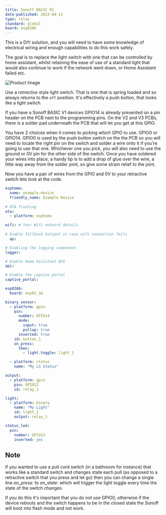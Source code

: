 ```yaml
---
title: Sonoff BASIC R1
date-published: 2023-04-13
type: relay
standard: global
board: esp8266
---
```


This is a DIY solution, and you will need to have some knowledge of
electrical wiring and enough capabilities to do this work safely.

The goal is to replace the light switch with one that
can be controlled by home assistant, whilst retaining the ease of use of
a standard light that would also continue to work if the network went
down, or Home Assistant failed etc.

![Product Image](/sonoff_basic.jpg "Product Image")

Use a *retractive* style light switch. That is one that is spring
loaded and so always returns to the ``off`` position. It's effectively
a push button, that looks like a light switch.

If you have a Sonoff BASIC V1 devices GPIO14 is already presented on a
pin header on the PCB next to the programming pins. On the V2 and V3
PCBs, there is a solder pad underneath the PCB that will let you get at
this GPIO.

You have 2 choices when it comes to picking which GPIO to use. GPIO0 or
GPIO14. GPIO0 is used by the push button switch on the the PCB so you
will need to locate the right pin on the switch and solder a wire onto
it if you\'re going to use that one. Whichever one you pick, you will
also need to use the ground or 0V pin for the other side of the switch.
Once you have soldered your wires into place, a handy tip is to add a
drop of glue over the wire, a little way away from the solder joint, so
give some strain relief to the joint.

Now you have a pair of wires from the GPIO and 0V to your retractive
switch lets look at the code.

``` yaml
esphome:
  name: example-device
  friendly_name: Example Device
     
# OTA flashing
ota:
  - platform: esphome

wifi: # Your Wifi network details
  
# Enable fallback hotspot in case wifi connection fails  
  ap:

# Enabling the logging component
logger:

# Enable Home Assistant API
api:

# Enable the captive portal
captive_portal:

esp8266:
  board: esp01_1m

binary_sensor:
  - platform: gpio
    pin:
      number: GPIO14
      mode:
        input: true
        pullup: true
      inverted: true
    id: button_1
    on_press:
      then:
        - light.toggle: light_1

  - platform: status
    name: "My LS Status"

output:
  - platform: gpio
    pin: GPIO12
    id: relay_1

light:
  - platform: binary
    name: "My Light"
    id: light_1
    output: relay_1

status_led:
  pin:
    number: GPIO13
    inverted: yes
```

## Note

If you wanted to use a pull cord switch (in a bathroom for instance)
that works like a standard switch and changes state each pull (as
opposed to a retractive switch that you press and let go) then you can
change a single line *on_press:* to *on_state:* which will trigger the
light toggle every time the state of the switch changes.

If you do this it's important that you do not use GPIO0, otherwise if
the device reboots and the switch happens to be in the closed state the
Sonoff will boot into flash mode and not work.
